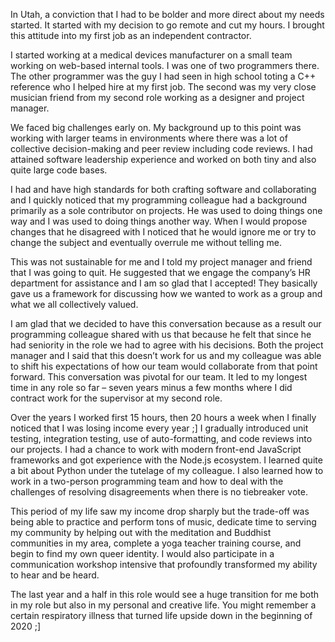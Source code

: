In Utah, a conviction that I had to be bolder and more direct about my needs started. It started with my decision to go remote and cut my hours. I brought this attitude into my first job as an independent contractor.

I started working at a medical devices manufacturer on a small team working on web-based internal tools. I was one of two programmers there. The other programmer was the guy I had seen in high school toting a C++ reference who I helped hire at my first job. The second was my very close musician friend from my second role working as a designer and project manager.

We faced big challenges early on. My background up to this point was working with larger teams in environments where there was a lot of collective decision-making and peer review including code reviews. I had attained software leadership experience and worked on both tiny and also quite large code bases.

I had and have high standards for both crafting software and collaborating and I quickly noticed that my programming colleague had a background primarily as a sole contributor on projects. He was used to doing things one way and I was used to doing things another way. When I would propose changes that he disagreed with I noticed that he would ignore me or try to change the subject and eventually overrule me without telling me.

This was not sustainable for me and I told my project manager and friend that I was going to quit. He suggested that we engage the company’s HR department for assistance and I am so glad that I accepted! They basically gave us a framework for discussing how we wanted to work as a group and what we all collectively valued.

I am glad that we decided to have this conversation because as a result our programming colleague shared with us that because he felt that since he had seniority in the role we had to agree with his decisions. Both the project manager and I said that this doesn’t work for us and my colleague was able to shift his expectations of how our team would collaborate from that point forward. This conversation was pivotal for our team. It led to my longest time in any role so far – seven years minus a few months where I did contract work for the supervisor at my second role.

Over the years I worked first 15 hours, then 20 hours a week when I finally noticed that I was losing income every year ;] I gradually introduced unit testing, integration testing, use of auto-formatting, and code reviews into our projects. I had a chance to work with modern front-end JavaScript frameworks and got experience with the Node.js ecosystem. I learned quite a bit about Python under the tutelage of my colleague. I also learned how to work in a two-person programming team and how to deal with the challenges of resolving disagreements when there is no tiebreaker vote.

This period of my life saw my income drop sharply but the trade-off was being able to practice and perform tons of music, dedicate time to serving my community by helping out with the meditation and Buddhist communities in my area, complete a yoga teacher training course, and begin to find my own queer identity. I would also participate in a communication workshop intensive that profoundly transformed my ability to hear and be heard.

The last year and a half in this role would see a huge transition for me both in my role but also in my personal and creative life. You might remember a certain respiratory illness that turned life upside down in the beginning of 2020 ;]

